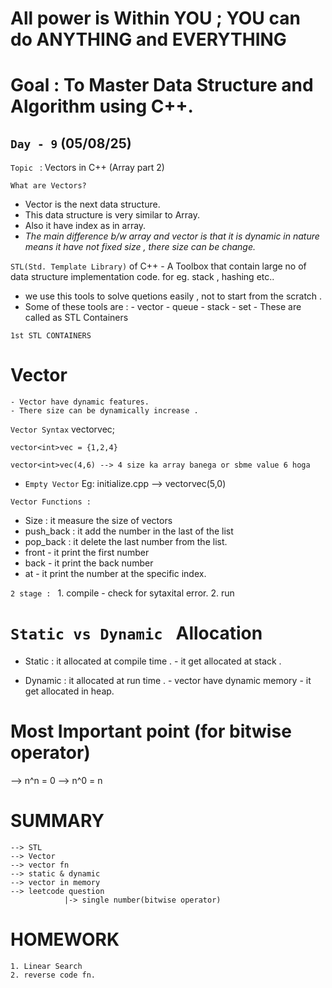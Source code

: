 # All power is Within YOU ; YOU can do ANYTHING and EVERYTHING

# Goal : To Master Data Structure and Algorithm using C++.

`Day - 9` (05/08/25)
---

`Topic ` : Vectors in C++ (Array part 2)

`What are Vectors?`

- Vector is the next data structure.
- This data structure is very similar to Array.
- Also it have index as in array.
- *The main difference b/w array and vector is that it is dynamic in nature means it have not fixed size , there size can be change.*

`STL(Std. Template Library)` of C++ - A Toolbox that contain large no of data structure implementation code. for eg. stack , hashing etc..
 - we use this tools to solve quetions easily ,  not to start from the scratch . 
 - Some of these tools are : - vector
                             - queue
                             - stack 
                             - set
            - These are called as STL Containers

`1st STL CONTAINERS`

# Vector
    - Vector have dynamic features.
    - There size can be dynamically increase .
`Vector Syntax`
    vector<int>vec;

    vector<int>vec = {1,2,4}

    vector<int>vec(4,6) --> 4 size ka array banega or sbme value 6 hoga

- `Empty Vector` Eg: initialize.cpp --> vector<int>vec(5,0)

`Vector Functions : `

- Size : it measure the size of vectors
- push_back : it add the number in the last of the list
- pop_back : it delete the last number from the list.
- front - it print the first number 
- back - it print the back number
- at - it print the number at the specific index.


 `2 stage : `
    1. compile - check for sytaxital error.
    2. run


# `Static vs Dynamic `  Allocation

- Static : it allocated at compile time .
         - it get allocated at stack .

- Dynamic : it allocated at run time .
           - vector have dynamic memory
           - it get allocated in heap.  



# Most Important point (for bitwise operator)
--> n^n = 0
--> n^0 = n

# SUMMARY
    --> STL
    --> Vector
    --> vector fn
    --> static & dynamic 
    --> vector in memory
    --> leetcode question
                |-> single number(bitwise operator)
    
# HOMEWORK
    1. Linear Search
    2. reverse code fn.
